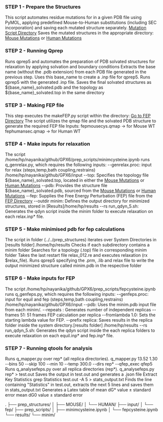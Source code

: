 
### STEP 1 - Prepare the Structures
This script automates residue mutations for in a given PDB file using PyMOL, applying predefined Mouse-to-Human substitutions (including SEC incorporation) and saving each mutated structure separately. [Mutation Script Directory](../../prep_structures)
Saves the mutated structures in the appropriate directory:  
[Mouse Mutations](../../prep_structures/MOUSE/) or [Human Mutations](../../prep_structures/HUMAN/)

### STEP 2 - Running Qprep
Runs qprep5 and automates the preparation of PDB solvated structures for relaxation by applying solvation and boundary conditions 
Extracts the base name (without the .pdb extension) from each PDB file generated in the previous step.
Uses this base_name to create a .inp file for qprep5.
Runs qprep5 with the generated .inp file.
Saves the final solvated structures as ${base_name}_solvated.pdb and the topology as ${base_name}_solvated.top in the same directory

### STEP 3 - Making FEP file
This step executes the makeFEP.py script within the directory:
[Go to FEP Directory](../../input/fep)
The script utilizes the qmap file and the solvated PDB structure to generate the required FEP file
Inputs:
fepmousecys.qmap → for Mouse WT
fephumansec.qmap → for Human WT

### STEP 4 - Make inputs for relaxation
The script /home/hp/nayanika/github/GPX6/prep_scripts/minimcysteine.ipynb runs q_genrelax.py, which requires the following inputs:
--genrelax.proc: input for relax (steps,temp,bath coupling,restrains)  /home/hp/nayanika/github/GPX6/input
--top: Specifies the topology file ${base_name}_solvated.top, located in either the [Mouse Mutations](../../prep_structures/MOUSE/) or [Human Mutations](../../prep_structures/HUMAN/)
--pdb: Provides the structure file ${base_name}_solvated.pdb, sourced from the [Mouse Mutations](../../prep_structures/MOUSE/) or [Human Mutations](../../prep_structures/HUMAN/)
--fep: Supplies the Free Energy Perturbation (FEP) file from the [FEP Directory](../../input/fep)
--outdir minim: Defines the output directory for minimized structures, stored in [Results]/home/hp/results
--rs run_qdyn_5.sh: Generates the qdyn script inside the minim folder to execute relaxation on each relax.inp* file.

### STEP 5 - Make minimised pdb for fep calculations
The script in folder (../../prep_structures) iterates over System Directories in [results folder] /home/hp/results
Checks if each subdirectory contains a minim folder
Searches for a topology (.top) file in corresponding minim folder
Takes the last restart file relax_012.re and executes relaxation (rx $relax_file).
Runs qprep5 specifying the .prm, .lib and relax file to write the output minimized structure called minim.pdb in the respective folder

### STEP 6 - Make inputs for FEP 
The script /home/hp/nayanika/github/GPX6/prep_scripts/fepcysteine.ipynb runs q_genfeps.py, which requires the following inputs:
--genfeps.proc: input for equil and fep (steps,temp,bath coupling,restrains) /home/hp/nayanika/github/GPX6/input
--pdb: Uses the minim.pdb input file from each minim/.
--repeats : Generates number of independent replicas
--frames 51: 51 frames FEP calculation per replica
--fromlambda 1.0: Sets the starting lambda value for FEP.
--prefix replica: Saves results in the replica folder inside the system directory.[results folder] /home/hp/results
--rs run_qdyn_5.sh: Generates the qdyn script inside the each replica folders to execute relaxation on each equil.inp* and fep.inp* file.

### STEP 7 - Running qtools for analysis
Runs q_mapper.py over rep* (all replica directories).
q_mapper.py 13.52 1.30 --bins 50 --skip 100 --min 10 --temp 300.0 --dirs rep* --qfep_exec qfep5
Runs q_analysefeps.py over all replica directories (rep*).
q_analysefeps.py rep* > test.out
Saves the output in test.out and generates a .json file 
Extract Key Statistics
grep Statistics test.out -A 5 > stats_output.txt
Finds the line containing "Statistics" in test.out, extracts the next 5 lines and saves them in stats_output.txt
Generates a Latex table of
mean dG* value ± standard error 
mean dG0 value ± standard error

.
├── prep_structures/
│   ├── MOUSE/
│   └── HUMAN/
├── input/
│   └── fep/
├── prep_scripts/
│   ├── minimcysteine.ipynb
│   └── fepcysteine.ipynb
└── results/
    └── minim/
